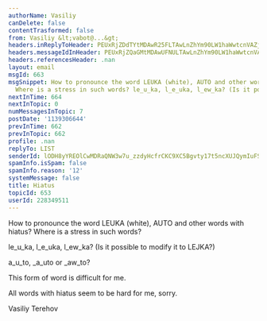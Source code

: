 ```yaml
---
authorName: Vasiliy
canDelete: false
contentTrasformed: false
from: Vasiliy &lt;vabot@...&gt;
headers.inReplyToHeader: PEUxRjZDdTYtMDAwR25FLTAwLnZhYm90LW1haWwtcnVAZjMyLm1haWwucnU+
headers.messageIdInHeader: PEUxRjZQaGMtMDAwUFNULTAwLnZhYm90LW1haWwtcnVAZjQyLm1haWwucnU+
headers.referencesHeader: .nan
layout: email
msgId: 663
msgSnippet: How to pronounce the word LEUKA (white), AUTO and other words with hiatus?
  Where is a stress in such words? le_u_ka, l_e_uka, l_ew_ka? (Is it possible to
nextInTime: 664
nextInTopic: 0
numMessagesInTopic: 7
postDate: '1139306644'
prevInTime: 662
prevInTopic: 662
profile: .nan
replyTo: LIST
senderId: lODH8yYREOlCwMDRaQNW3w7u_zzdyHcfrCKC9XC5Bgvty17t5ncXUJQymIuFSKDTxR8bancjzmdDAedNQcw
spamInfo.isSpam: false
spamInfo.reason: '12'
systemMessage: false
title: Hiatus
topicId: 653
userId: 228349511
---
```




How to pronounce the word LEUKA (white), AUTO and other words with hiatus?
Where is a stress in such words?

le_u_ka, l_e_uka, l_ew_ka? 
(Is it possible to modify it to LEJKA?)

a_u_to, _a_uto or _aw_to?

This form of word is difficult for me.

All words with hiatus seem to be hard for me, sorry.



Vasiliy Terehov

